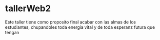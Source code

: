 # tallerWeb2
Este taller tiene como proposito final acabar con las almas de los estudiantes, chupandoles toda energia vital y de toda esperanz futura que tengan
